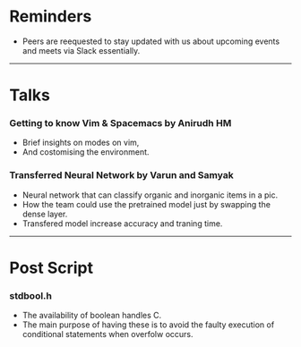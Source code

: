# Reminders

- Peers are reequested to stay updated with us about upcoming events and meets via Slack essentially.

---

# Talks

### Getting to know Vim & Spacemacs by Anirudh HM
- Brief insights on modes on vim,
- And costomising the environment.

### Transferred Neural Network by Varun and Samyak
- Neural network that can classify organic and inorganic items in a pic.
- How the team could use the pretrained model just by swapping the dense layer.
- Transfered model increase accuracy and traning time.

---

# Post Script

### stdbool.h
- The availability of boolean handles C.
- The main purpose of having these is to avoid the faulty execution of conditional statements when overfolw occurs.
